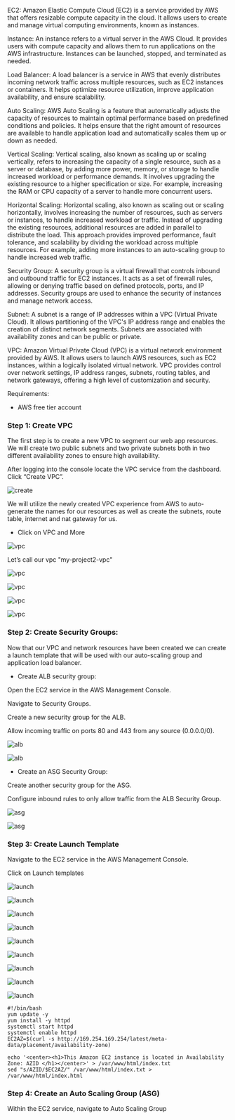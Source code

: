 EC2: Amazon Elastic Compute Cloud (EC2) is a service provided by AWS that offers resizable compute capacity in the cloud. It allows users to create and manage virtual computing environments, known as instances.

Instance: An instance refers to a virtual server in the AWS Cloud. It provides users with compute capacity and allows them to run applications on the AWS infrastructure. Instances can be launched, stopped, and terminated as needed.

Load Balancer: A load balancer is a service in AWS that evenly distributes incoming network traffic across multiple resources, such as EC2 instances or containers. It helps optimize resource utilization, improve application availability, and ensure scalability.

Auto Scaling: AWS Auto Scaling is a feature that automatically adjusts the capacity of resources to maintain optimal performance based on predefined conditions and policies. It helps ensure that the right amount of resources are available to handle application load and automatically scales them up or down as needed.

Vertical Scaling:
Vertical scaling, also known as scaling up or scaling vertically, refers to increasing the capacity of a single resource, such as a server or database, by adding more power, memory, or storage to handle increased workload or performance demands. It involves upgrading the existing resource to a higher specification or size. For example, increasing the RAM or CPU capacity of a server to handle more concurrent users.

Horizontal Scaling:
Horizontal scaling, also known as scaling out or scaling horizontally, involves increasing the number of resources, such as servers or instances, to handle increased workload or traffic. Instead of upgrading the existing resources, additional resources are added in parallel to distribute the load. This approach provides improved performance, fault tolerance, and scalability by dividing the workload across multiple resources. For example, adding more instances to an auto-scaling group to handle increased web traffic.

Security Group: A security group is a virtual firewall that controls inbound and outbound traffic for EC2 instances. It acts as a set of firewall rules, allowing or denying traffic based on defined protocols, ports, and IP addresses. Security groups are used to enhance the security of instances and manage network access.

Subnet: A subnet is a range of IP addresses within a VPC (Virtual Private Cloud). It allows partitioning of the VPC's IP address range and enables the creation of distinct network segments. Subnets are associated with availability zones and can be public or private.

VPC: Amazon Virtual Private Cloud (VPC) is a virtual network environment provided by AWS. It allows users to launch AWS resources, such as EC2 instances, within a logically isolated virtual network. VPC provides control over network settings, IP address ranges, subnets, routing tables, and network gateways, offering a high level of customization and security.


Requirements:

- AWS free tier account

### Step 1: Create VPC

The first step is to create a new VPC to segment our web app resources. We will create two public subnets and two private subnets both in two different availability zones to ensure high availability.

After logging into the console locate the VPC service from the dashboard. Click “Create VPC”.

![create](./images/create-vpc.png)

We will utilize the newly created VPC experience from AWS to auto-generate the names for our resources as well as create the subnets, route table, internet and nat gateway for us.

- Click on VPC and More

![vpc](./images/vpc-more.png)

Let’s call our  vpc "my-project2-vpc"

![vpc](./images/vpc-2.png)

![vpc](./images/vpc-3.png)

![vpc](./images/vpc-4.png)

![vpc](./images/vpc-5.png)


### Step 2: Create Security Groups:

Now that our VPC and network resources have been created we can create a launch template that will be used with our auto-scaling group and application load balancer.

- Create ALB security group:

Open the EC2 service in the AWS Management Console.

Navigate to Security Groups.

Create a new security group for the ALB.

Allow incoming traffic on ports 80 and 443 from any source (0.0.0.0/0).

![alb](./images/alb-1.png)


![alb](./images/alb-2.png)


- Create an ASG Security Group:

Create another security group for the ASG.

Configure inbound rules to only allow traffic from the ALB Security Group.

![asg](./images/asg-1.png)


![asg](./images/asg-2.png)


### Step 3: Create Launch Template

Navigate to the EC2 service in the AWS Management Console.

Click on Launch templates

![launch](./images/lt-1.png)

![launch](./images/LT-2.png)

![launch](./images/LT-3.png)

![launch](./images/LT-4.png)

![launch](./images/lt-5.png)

![launch](./images/lt-6.png)

![launch](./images/lt6i.png)

![launch](./images/LT-7.png)

![launch](./images/lt-8.png)

```
#!/bin/bash
yum update -y
yum install -y httpd
systemctl start httpd
systemctl enable httpd
EC2AZ=$(curl -s http://169.254.169.254/latest/meta-data/placement/availability-zone) 

echo '<center><h1>This Amazon EC2 instance is located in Availability Zone: AZID </h1></center>' > /var/www/html/index.txt
sed "s/AZID/$EC2AZ/" /var/www/html/index.txt > /var/www/html/index.html

```

### Step 4: Create an Auto Scaling Group (ASG)

Within the EC2 service, navigate to Auto Scaling Group

